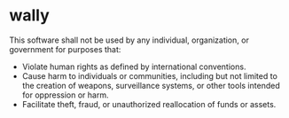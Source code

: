 # wally

This software shall not be used by any individual, organization, or government for purposes that:
- Violate human rights as defined by international conventions.
- Cause harm to individuals or communities, including but not limited to the creation of weapons, surveillance systems, or other tools intended for oppression or harm.
- Facilitate theft, fraud, or unauthorized reallocation of funds or assets.
